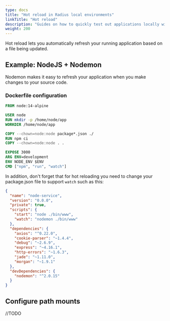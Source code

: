 ```yaml
---
type: docs
title: "Hot reload in Radius local environments"
linkTitle: "Hot reload"
description: "Guides on how to quickly test out applications locally with hot reload"
weight: 200
---
```


Hot reload lets you automatically refresh your running application based on a file being updated.

## Example: NodeJS + Nodemon

Nodemon makes it easy to refresh your application when you make changes to your source code.

### Dockerfile configuration

```dockerfile
FROM node:14-alpine

USER node
RUN mkdir -p /home/node/app
WORKDIR /home/node/app

COPY --chown=node:node package*.json ./
RUN npm ci
COPY --chown=node:node . .

EXPOSE 3000
ARG ENV=development
ENV NODE_ENV $ENV
CMD ["npm", "run", "watch"]
```

In addition, don't forget that for hot reloading you need to change your package.json file to support `watch` such as this:

```json
{
  "name": "node-service",
  "version": "0.0.0",
  "private": true,
  "scripts": {
    "start": "node ./bin/www",
    "watch": "nodemon ./bin/www"
  },
  "dependencies": {
    "axios": "^0.22.0",
    "cookie-parser": "~1.4.4",
    "debug": "~2.6.9",
    "express": "~4.16.1",
    "http-errors": "~1.6.3",
    "jade": "~1.11.0",
    "morgan": "~1.9.1"
  },
  "devDependencies": {
    "nodemon": "^2.0.15"
  }
}

```

## Configure path mounts

//TODO